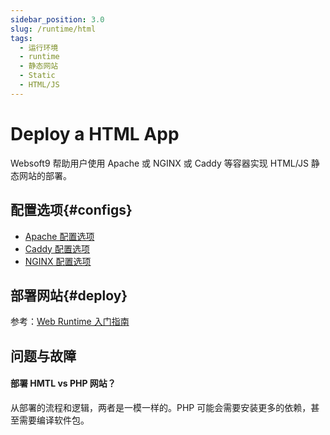 ```yaml
---
sidebar_position: 3.0
slug: /runtime/html
tags:
  - 运行环境
  - runtime
  - 静态网站
  - Static
  - HTML/JS
---
```


# Deploy a HTML App

Websoft9 帮助用户使用 Apache 或 NGINX 或 Caddy 等容器实现 HTML/JS 静态网站的部署。   

## 配置选项{#configs}

- [Apache 配置选项](../apache#configs)
- [Caddy  配置选项](../caddy#configs)
- [NGINX 配置选项](../nginx#configs)

## 部署网站{#deploy}

参考：[Web Runtime 入门指南](../runtime#quick)

## 问题与故障

#### 部署 HMTL vs PHP 网站？

从部署的流程和逻辑，两者是一模一样的。PHP 可能会需要安装更多的依赖，甚至需要编译软件包。  